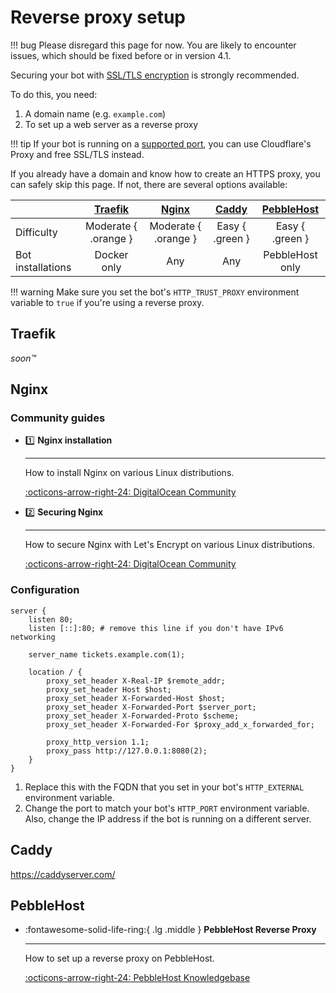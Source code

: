 # Reverse proxy setup

!!! bug
    Please disregard this page for now.
    You are likely to encounter issues, which should be fixed before or in version 4.1.

Securing your bot with [SSL/TLS encryption](https://www.cloudflare.com/en-gb/learning/ssl/what-is-ssl/) is strongly recommended.

To do this, you need:

1. A domain name (e.g. `example.com`)
2. To set up a web server as a reverse proxy 

!!! tip
	If your bot is running on a [supported port](https://developers.cloudflare.com/fundamentals/get-started/reference/network-ports/),
	you can use Cloudflare's Proxy and free SSL/TLS instead.

If you already have a domain and know how to create an HTTPS proxy, you can safely skip this page. 
If not, there are several options available:

|                   | [Traefik](#traefik)  |   [Nginx](#nginx)    | [Caddy](#caddy) | [PebbleHost](#pebblehost) |
| :---------------- | :------------------: | :------------------: | :-------------: | :-----------------------: |
| Difficulty        | Moderate { .orange } | Moderate { .orange } | Easy { .green } |      Easy { .green }      |
| Bot installations |     Docker only      |         Any          |       Any       |      PebbleHost only      |

!!! warning
    Make sure you set the bot's `HTTP_TRUST_PROXY` environment variable to `true` if you're using a reverse proxy.


## Traefik

<!-- TODO: -->
*soon™️*

## Nginx

### Community guides

<div class="grid cards" markdown>

-   :one: __Nginx installation__

    ---

    How to install Nginx on various Linux distributions.

    [:octicons-arrow-right-24: DigitalOcean Community](https://www.digitalocean.com/community/tutorial_collections/how-to-install-nginx)

-   :two: __Securing Nginx__

    ---

    How to secure Nginx with Let's Encrypt on various Linux distributions.

    [:octicons-arrow-right-24: DigitalOcean Community](https://www.digitalocean.com/community/tutorial_collections/how-to-secure-nginx-with-let-s-encrypt)

</div>

### Configuration

<div class="annotate" markdown>

```nginx
server {
    listen 80;
    listen [::]:80; # remove this line if you don't have IPv6 networking

    server_name tickets.example.com(1);

    location / {
        proxy_set_header X-Real-IP $remote_addr;
        proxy_set_header Host $host;
        proxy_set_header X-Forwarded-Host $host;
        proxy_set_header X-Forwarded-Port $server_port;
        proxy_set_header X-Forwarded-Proto $scheme;
        proxy_set_header X-Forwarded-For $proxy_add_x_forwarded_for;

        proxy_http_version 1.1;
        proxy_pass http://127.0.0.1:8080(2);
    }
}
```

</div>

1. Replace this with the FQDN that you set in your bot's `HTTP_EXTERNAL` environment variable.
2. Change the port to match your bot's `HTTP_PORT` environment variable.
   Also, change the IP address if the bot is running on a different server.

## Caddy

<!-- TODO: -->
https://caddyserver.com/

## PebbleHost

<div class="grid cards" markdown>

-   :fontawesome-solid-life-ring:{ .lg .middle } __PebbleHost Reverse Proxy__

    ---

    How to set up a reverse proxy on PebbleHost.

    [:octicons-arrow-right-24: PebbleHost Knowledgebase](ttps://help.pebblehost.com/en/minecraft/how-to-setup-a-reverse-proxy)


</div>
